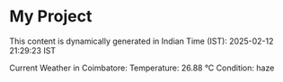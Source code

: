 # My Project

This content is dynamically generated in Indian Time (IST): 2025-02-12 21:29:23 IST


Current Weather in Coimbatore:
Temperature: 26.88 °C
Condition: haze
